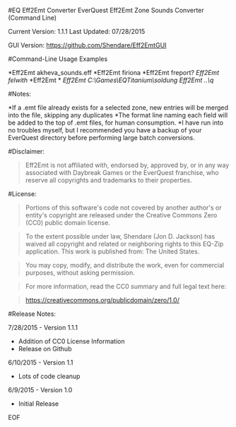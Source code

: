 #EQ Eff2Emt Converter
EverQuest Eff2Emt Zone Sounds Converter (Command Line)

Current Version: 1.1.1
Last Updated: 07/28/2015

GUI Version: https://github.com/Shendare/Eff2EmtGUI

#Command-Line Usage Examples

*Eff2Emt akheva_sounds.eff
*Eff2Emt firiona
*Eff2Emt freport?
*Eff2Emt felwith*
*Eff2Emt *
*Eff2Emt C:\Games\EQTitanium\soldung*
*Eff2Emt ..\q*

#Notes:

*If a .emt file already exists for a selected zone, new entries will be merged into the file, skipping any duplicates
*The format line naming each field will be added to the top of .emt files, for human consumption.
*I have run into no troubles myself, but I recommended you have a backup of your EverQuest directory before performing large batch conversions.

#Disclaimer:

>Eff2Emt is not affiliated with, endorsed by, approved by, or in any way associated with Daybreak Games or the EverQuest franchise, who reserve all copyrights and trademarks to their properties.

#License:

>Portions of this software's code not covered by another author's or entity's copyright are released under the Creative Commons Zero (CC0) public domain license.

>To the extent possible under law, Shendare (Jon D. Jackson) has waived all copyright and related or neighboring rights to this EQ-Zip application. This work is published from: The United States.

>You may copy, modify, and distribute the work, even for commercial purposes, without asking permission.

>For more information, read the CC0 summary and full legal text here:

>https://creativecommons.org/publicdomain/zero/1.0/

#Release Notes:

7/28/2015 - Version 1.1.1

* Addition of CC0 License Information
* Release on Github

6/10/2015 - Version 1.1

* Lots of code cleanup

6/9/2015 - Version 1.0

* Initial Release

EOF
